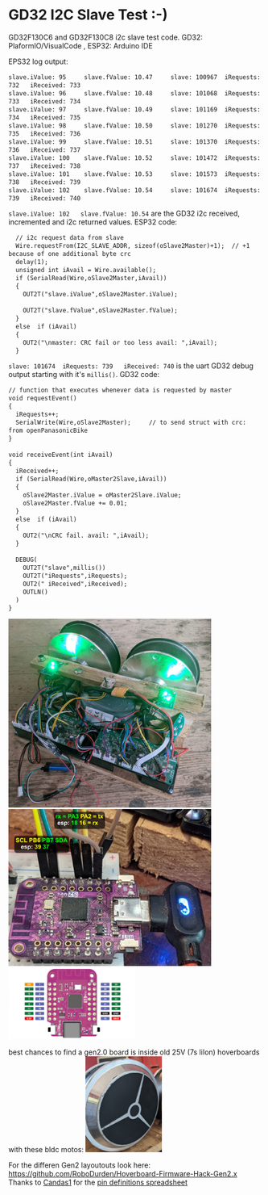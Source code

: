 # GD32 I2C Slave Test :-)

GD32F130C6 and GD32F130C8 i2c slave test code.
GD32: PlaformIO/VisualCode , ESP32: Arduino IDE

EPS32 log output:
```
slave.iValue: 95	 slave.fValue: 10.47	 slave: 100967	iRequests: 732	 iReceived: 733
slave.iValue: 96	 slave.fValue: 10.48	 slave: 101068	iRequests: 733	 iReceived: 734
slave.iValue: 97	 slave.fValue: 10.49	 slave: 101169	iRequests: 734	 iReceived: 735
slave.iValue: 98	 slave.fValue: 10.50	 slave: 101270	iRequests: 735	 iReceived: 736
slave.iValue: 99	 slave.fValue: 10.51	 slave: 101370	iRequests: 736	 iReceived: 737
slave.iValue: 100	 slave.fValue: 10.52	 slave: 101472	iRequests: 737	 iReceived: 738
slave.iValue: 101	 slave.fValue: 10.53	 slave: 101573	iRequests: 738	 iReceived: 739
slave.iValue: 102	 slave.fValue: 10.54	 slave: 101674	iRequests: 739	 iReceived: 740
```

`slave.iValue: 102	 slave.fValue: 10.54` are the GD32 i2c received, incremented and i2c returned values. ESP32 code:

```
  // i2c request data from slave
  Wire.requestFrom(I2C_SLAVE_ADDR, sizeof(oSlave2Master)+1);  // +1 because of one additional byte crc
  delay(1);
  unsigned int iAvail = Wire.available();
  if (SerialRead(Wire,oSlave2Master,iAvail))
  {
    OUT2T("slave.iValue",oSlave2Master.iValue);

    OUT2T("slave.fValue",oSlave2Master.fValue);
  }
  else  if (iAvail)
  {
    OUT2("\nmaster: CRC fail or too less avail: ",iAvail);
  }
```



`slave: 101674	iRequests: 739	 iReceived: 740` is the uart GD32 debug output starting with it's `millis()`. GD32 code:

```
// function that executes whenever data is requested by master
void requestEvent() 
{
  iRequests++;
  SerialWrite(Wire,oSlave2Master);     // to send struct with crc: from openPanasonicBike
}

void receiveEvent(int iAvail) 
{
  iReceived++;
  if (SerialRead(Wire,oMaster2Slave,iAvail))
  {
    oSlave2Master.iValue = oMaster2Slave.iValue;
    oSlave2Master.fValue += 0.01;
  }
  else  if (iAvail)
  {
    OUT2("\nCRC fail. avail: ",iAvail);
  }

  DEBUG( 
    OUT2T("slave",millis()) 
    OUT2T("iRequests",iRequests);
    OUT2(" iReceived",iReceived);
    OUTLN()
  )
}
```


<img src="https://raw.githubusercontent.com/RoboDurden/GD32_I2C_Slave/main/img/Gen2.0%20test%20setup.jpg?raw=true" width="80%"/>

<img src="https://github.com/RoboDurden/GD32_I2C_Slave/blob/main/img/Esp32%20S2%20Mini%20i2+uart.jpg?raw=true" width="80%"/>

<img src="https://github.com/RoboDurden/GD32_I2C_Slave/blob/main/img/ESP32%20S2%20Mini%20pinout.jpg?raw=true" width="50%"/>

best chances to find a gen2.0 board is inside old 25V (7s liIon) hoverboards with these bldc motos:
<img src="https://github.com/RoboDurden/GD32_I2C_Slave/blob/main/img/Gen2.0%20motors.jpg?raw=true" width="30%"/>

For the differen Gen2 layoutouts look here: https://github.com/RoboDurden/Hoverboard-Firmware-Hack-Gen2.x
Thanks to [Candas1](https://github.com/Candas1) for the [pin definitions spreadsheet](https://docs.google.com/spreadsheets/d/15msbDAIMxC2rIkq8Au8vf82ub1qEaS67Lc1cFb86Jpc/edit#gid=0) 
